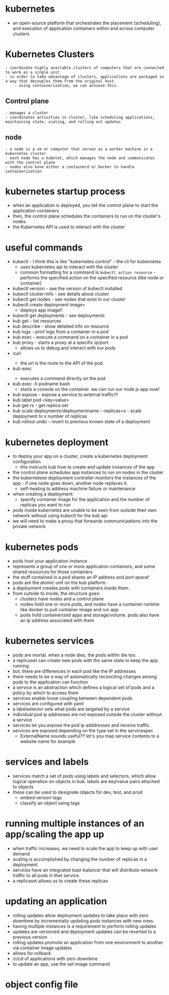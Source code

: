 # kubernetes
- an open-source platform that orchestrates the placement (scheduling), and execution of application containers within and across computer clusters

# Kubernetes Clusters
    - coordinate highly available clusters of computers that are connected to work as a single unit
    - in order to take advantage of clusters, applications are packaged in a way that decouples them from the original host
        - using containerization, we can achieve this.

## Control plane
    - manages a cluster
    - coordinates activities in cluster, like scheduling applications, maintaining state, scaling, and rolling out updates
## node
    - a node is a vm or computer that serves as a worker machine in a kubernetes cluster
    - each node has a kubelet, which manages the node and communicates with the control plane
    - nodes also have either a containerd or Docker to handle containerization

# kubernetes startup process
- when an application is deployed, you tell the control plane to start the application containers
- then, the control plane schedules the containers to run on the cluster's nodes
- the Kubernetes API is used to interact with the cluster

# useful commands
- kubectl - I think this is like "kubernetes control" - the cli for kubernetes
    - uses kubernetes api to interact with the cluster
    - common formatting for a command is `kubectl action resource` - performs the specified action on the specified resource (like node or container)
- kubectl version - see the version of kubectl installed
- kubectl cluster-info - see details about cluster
- kubectl get nodes - see nodes that exist in our cluster
- kubectl create deployment image=<image repository url>
    - deploys app image!!
- kubectl get deployments - see deployments
- kub get - list resources
- kub describe - show detailed info on resource
- kub logs - print logs from a container in a pod
- kub exec - execute a command on a container in a pod
- kub proxy - starts a proxy at a specific ip/port
    - allows us to debug and interact with our pods
- curl <localhost> 
    - the url is the route to the API of the pod
- kub exec <pod name> <action>
    - executes a command directly on the pod
- kub exec -ti podname bash
    - starts a console on the container. we can run our node js app now!
- kub expose - expose a service to external traffic!!!
- kub label pod <podname> <key=value>
- kub get rs - get replica set
- kub scale deployments/deploymentname --replicas=x - scale deployment to x number of replicas
- kub rollout undo - revert to previous known state of a deployment


# kubernetes deployment
- to deploy your app on a cluster, create a kubernetes deployment configuration
    - this instructs kub how to create and update instances of the app
- the control plane schedules app instances to run on nodes in the cluster
- the kubernetese deployment controller monitors the instances of the app - if one node goes down, another node replaces it.
    - self-healing to address machine failure or maintenance
- when creating a deployment:
    - specify container image for the application and the number of replicas you want to run
- pods inside kubernetes are unable to be seen from outside their own network without using kubectl for the kub api
- we will need to make a proxy that forwards communicaations into the private network

# kubernetes pods
- pods host your application instance
- represents a group of one or more application containers, and some shared resources for those containers
- the stuff contained in a pod shares an IP address and port space!
- pods are the atomic unit on the kub platform.
- a deployment creates pods with containers inside them.
- from outside to inside, the structure goes:
    - clusters have nodes and a control plane
    - nodes hold one or more pods, and nodes have a container runtime like docker to pull container image and run app
    - pods hold containerized apps and storage/volume. pods also have an ip address associated with them

# kubernetes services
- pods are mortal. when a node dies, the pods within die too.
- a replicaset can create new pods with the same state to keep the app running
- but, there are differences in each pod like the IP addresses
- there needs to be a way of automatically reconciling changes among pods to the application can function
- a service is an abstraction which defines a logical set of pods and a policy by which to access them
- services enable loose coupling between dependent pods
- services are configured with yaml
- a labelselector sets what pods are targeted by a service
- individual pod ip addresses are not exposed outside the cluster without a service
- services let you expose the pod ip adddresses and receive traffic.
- services are exposed depending on the type set in the servicespec
    - ExternalName sounds useful?? let's you map service contents to a website name for example

# services and labels
- services match a set of pods using labels and selectors, which allow logical operation on objects in kub. labels are key/value pairs attached to objects
- these can be used to designate objects for dev, test, and prod
    - embed version tags
    - classify an object using tags


# running multiple instances of an app/scaling the app up
- when traffic increases, we need to scale the app to keep up with user demand
- scaling is accomplished by changing the number of replicas in a deployment
- services have an integrated load-balancer that will distribute network traffic to all pods in that service.
- a replicaset allows us to create these replicas

# updating an application
- rolling updates allow deployment updates to take place with zero downtime by incrementally updating pods instances with new ones.
- having multiple instances is a requirement to perform rolling updates
- updates are versioned and deployment updates can be reverted to a previous version
- rolling updates promote an application from one environment to another via container image updates
- allows for rollback
- ci/cd of applications with zero downtime
- to update an app, use the set image command

# object config file
